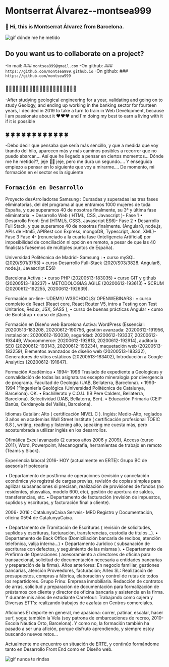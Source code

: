 # Montserrat Álvarez--montsea999

### 👋 Hi, this is Montserrat Álvarez from Barcelona. 

![gif dónde me he metido](https://github.com/montsea999/inspirations/blob/master/assets/gifAvatarYes.gif) 

## Do you want us to collaborate on a project?

-In mail: ### `montsea999@gmail.com`
-On github: ### `https://github.com/montsea999.github.io`
-On github: ### `https://github.com/montsea999`


### 🚀🚀🚀🚀🚀🚀🚀🚀🚀🚀🚀🚀🚀🚀🚀🚀🚀🚀🚀🚀🚀

-After studying geological engineering for a year, validating and going on to study Geology, and ending up working in the banking sector for fourteen years, I decided in 2019 to take a turn to train in Web Development, because I am passionate about it ❤️❤️❤️ and I´m doing my best to earn a living with it if it is possible

###  🍀  🍀  🍀  🍀  🍀  🍀  🍀  🍀  🍀  🍀  🍀  🍀 

-Debo decir que pensaba que sería más sencillo, y que a medida que voy tirando del hilo, aparecen más y más caminos posibles a recorrer que no puedo abarcar.... Así que he llegado a pensar en ciertos momentos... Dónde me he metido??, jeje  🏄‍♀‍ jeje, pero me dura un segundo.... Y enseguida empiezo a pensar en lo siguiente que voy a mirarme.... De momento, mi formación en el sector es la siguiente

## `Formación en Desarrollo `
Proyecto desArrolladoras Samsung : 
Cursadas y superadas las tres fases eliminatorias, del del programa al que entramos 1000 mujeres de toda España, y que superamos 40 de nosotras finalmente, su 3ª y última fase eliminatoria: 
•	Desarrollo Web ( HTML,  CSS,  Javascript )- Fase 1
•	Desarrollo Front-End (HTML5,  CSS3,  Javascript ES6)- Fase 2
•	Desarrollo Full Stack, y que superamos 40 de nosotras finalmente. (Angular8,  node.js,  APIs de Html5, APIRest con Express,  mongoDB, Typescript, Json, XML)- Fase 3
Fase 4- (renunciado a la cuarta fase (Inteligencia Artificial) por imposibilidad de conciliación ni opción en remoto, a pesar de que las 40 finalistas fuésemos de múltiples puntos de España).


Universidad Politécnica de Madrid- Samsung : 
•	curso mySQL (2020/S01/3753)
•	curso Desarrollo Full-Stack (2020/S03/3828. Angular8, node.js, Javascript ES6)


Barcelona Activa : 
•	curso PHP (20200513-183035) 
•	curso GIT y github (20200513-183237) 
•	METODOLOGIAS AGILE (20200612-193613) 
•	SCRUM (20200612-192255, 20200612-192639). 


Formación on-line- UDEMY/ W3SCHOOLS/ OPENWEBINARS : 
•	curso completo de React (React core, React Router V5, intro a Testing con Test Unitarios, Redux, JSX, SASS ), 
•	curso de buenas prácticas Angular 
•	curso de Bootstrap
•	curso de jQuery

Formación en Diseño web
Barcelona Activa: 
WordPress (Essencial: 20200513-183208, 20200612-190756, gestión avanzada: 20200612-191956, instalación: 20200612-193030, seguridad: 20200612-193337, 20200612-193449, Woocommerce: 20200612-192813, 20200612-192914), auditoría SEO (20200612-193143, 20200612-193234), maquetación web (20200513-183259), Elementos avanzados de diseño web (20200513-183332), Generadores de sitios estáticos (20200513-183402), Introducción a Google Analytics (20200612-191647).

Formación Académica
•	1994- 1996 Traslado de expediente a Geologicas y convalidación de todas las asignaturas escepto mineralogía por divergencia de programa. Facultad de Geología (UAB, Bellaterra, Barcelona).
•	1993- 1994 1ºIngeniería  Geológica (Universidad Politécnica de Catalunya, Barcelona). OK.
•	Bachillerato y C.O.U. (IB Pere Calders, Bellaterra, Barcelona). Selectividad (UAB, Bellaterra, Bcn). 
•	Educación Primaria (CEIP Banús, Cerdanyola del Vallés, Barcelona).

Idiomas 
Catalán: Alto ( certificación NIVEL C ).
Inglés: Medio-Alto, reglados 3 años en academias Wall Street Institute ( certificación profesional TOEIC 6.8 ), writing, reading y listening alto, speaking me cuesta más, pero acostumbrada a utilizar inglés en los desarrollos.

Ofimática 
Excel avanzado (2 cursos años 2006 y 2009), Access (curso 2011), Word, Powerpoint, Mecanografia, herramientas de trabajo en remoto (Teams y Slack).

Experiencia laboral 
2016- HOY (actualmente en ERTE): Grupo BC de asesoría Hipotecaria

•	Departamento de postfirma de operaciones (revisión y cancelación económica y/o registral de cargas previas, revisión de copias simples para agilizar subsanaciones si precisan, realización de provisiones de fondos (no residentes, plusvalías, modelo 600, etc), gestión de apertura de saldos, transferencias, etc.
•	Departamento de facturación (revisión de impuestos, suplidos y escrituras, y facturación final a cliente). 

2006- 2016 : CatalunyaCaixa Serveis- MRD Registro y Documentación, oficina 0594 de CatalunyaCaixa.
 
•	Departamento de Tramitación de Escrituras ( revisión de solicitudes, suplidos y escrituras, facturación, transferencias, custodia de títulos...). 
•	Departamento de Back Office (Domiciliación bancaria de recibos, atención telefónica, valija interna...) 
•	Departamento Jurídico ( subsanación de escrituras con defectos, y seguimiento de las mismas ).
•	Departamento de Prefirma de Operaciones ( asesoramiento a directores de oficina para transaccional, solicitud de documentación necesaria a entidades bancarias y preparación de la firma).
Años anteriores: En negocio  familiar, gestiones bancarias, atención Proveedores, facturación;  Arlex SL: Realización de presupuestos, compras a fábrica, elaboración y control de rutas de todos los repartidores. Grupo Frinu: Empresa inmobiliaria. Redacción de contratos de arras, solicitud y preparación de documentación para formalización de préstamos con cliente y director de oficina bancaria y asistencia en la firma. Y durante mis años de estudiante Carrefour: Trabajando como cajera y Diversas ETT’s: realizando trabajos de azafata en Centros comerciales. 

Aficiones 
El deporte en general, me apasiona: correr, patinar, escalar, hacer surf, yoga; también la Vela (soy patrona de embarcaciones de recreo, 2010- Escola Náutica Orto, Barcelona). Y como no, la formación también ha pasado a ser una afición, porque disfruto aprendiendo, y siempre estoy buscando nuevos retos... 

Actualmente me encuentro en situación de ERTE, y continúo formándome tanto en Desarrollo Front End como en Diseño web. 















![gif nunca te rindas](https://github.com/montsea999/inspirations/blob/master/assets/caracol.gif) 



